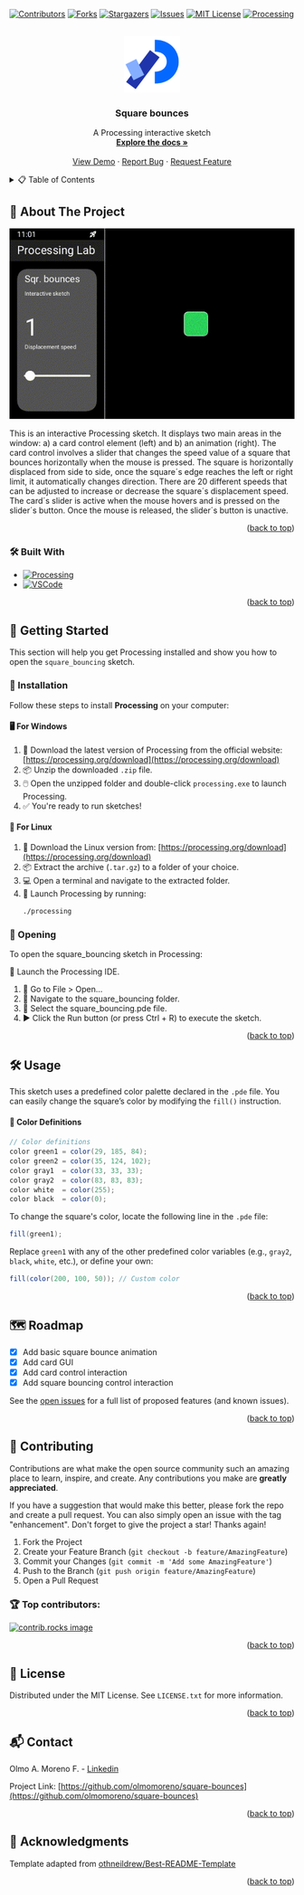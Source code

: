<!-- Improved compatibility of back to top link: See: https://github.com/othneildrew/Best-README-Template/pull/73 -->
<a id="readme-top"></a>
<!--
*** Source:
*** https://github.com/othneildrew/Best-README-Template
-->



<!-- PROJECT SHIELDS -->
<!--
*** I'm using markdown "reference style" links for readability.
*** Reference links are enclosed in brackets [ ] instead of parentheses ( ).
*** See the bottom of this document for the declaration of the reference variables
*** for contributors-url, forks-url, etc. This is an optional, concise syntax you may use.
*** https://www.markdownguide.org/basic-syntax/#reference-style-links
-->
[![Contributors][contributors-shield]][contributors-url]
[![Forks][forks-shield]][forks-url]
[![Stargazers][stars-shield]][stars-url]
[![Issues][issues-shield]][issues-url]
[![MIT License][license-shield]][license-url]
[![Processing][processing_second-shield]][processing-url]



<!-- PROJECT LOGO -->
<br />
<div align="center">
  <a href="https://github.com/olmomoreno/square-bounces">
    <img src="data/images/processing_2021_logo.png" alt="Logo" width="100" height="100">
  </a>

  <h3 align="center">Square bounces</h3>

  <p align="center">
    A Processing interactive sketch
    <br />
    <a href="https://github.com/olmomoreno/square-bounces"><strong>Explore the docs »</strong></a>
    <br />
    <br />
    <a href="https://github.com/olmomoreno/square-bounces">View Demo</a>
    &middot;
    <a href="https://github.com/olmomoreno/square-bounces/issues/new?labels=bug&template=bug-report---.md">Report Bug</a>
    &middot;
    <a href="https://github.com/olmomoreno/square-bounces/issues/new?labels=enhancement&template=feature-request---.md">Request Feature</a>
  </p>
</div>



<!-- TABLE OF CONTENTS -->
<details>
  <summary>📋 Table of Contents</summary>
  <ol>
    <li>
      <a href="#-about-the-project">About The Project</a>
      <ul>
        <li><a href="#%EF%B8%8F-built-with">Built With</a></li>
      </ul>
    </li>
    <li>
      <a href="#-getting-started">Getting Started</a>
      <ul>
        <li><a href="#-installation">Installation</a></li>
         <li><a href="#-opening">Opening</a></li>
      </ul>
    </li>
    <li><a href="#%EF%B8%8F-usage">Usage</a></li>
    <li><a href="#%EF%B8%8F-roadmap">Roadmap</a></li>
    <li><a href="#-contributing">Contributing</a></li>
    <li><a href="#-license">License</a></li>
    <li><a href="#-contact">Contact</a></li>
    <li><a href="#-acknowledgments">Acknowledgments</a></li>
  </ol>
</details>



<!-- ABOUT THE PROJECT -->
## 📖 About The Project

[![Square_bounces][product-screenshot]](https://github.com/olmomoreno/square-bounces)

This is an interactive Processing sketch. It displays two main areas in the window: a) a card control element (left) and b) an animation (right). The card control involves a slider that changes the speed value of a square that bounces horizontally when the mouse is pressed. The square is horizontally displaced from side to side, once the square´s edge reaches the left or right limit, it automatically changes direction. There are 20 different speeds that can be adjusted to increase or decrease the square´s displacement speed. The card´s slider is active when the mouse hovers and is pressed on the slider´s button. Once the mouse is released, the slider´s button is unactive.

<p align="right">(<a href="#readme-top">back to top</a>)</p>



### 🛠️ Built With

* [![Processing][processing-shield]][processing-url]
* [![VSCode][vscode-shield]][vscode-url]

<p align="right">(<a href="#readme-top">back to top</a>)</p>



<!-- GETTING STARTED -->
## 🚀 Getting Started

This section will help you get Processing installed and show you how to open the `square_bouncing` sketch.

### 🧩 Installation

Follow these steps to install **Processing** on your computer:

#### 🖥️ For Windows
1. 🔽 Download the latest version of Processing from the official website: [https://processing.org/download](https://processing.org/download)
2. 📦 Unzip the downloaded `.zip` file.
3. 🖱️ Open the unzipped folder and double-click `processing.exe` to launch Processing.
4. ✅ You're ready to run sketches!

#### 🐧 For Linux
1. 🔽 Download the Linux version from: [https://processing.org/download](https://processing.org/download)
2. 📦 Extract the archive (`.tar.gz`) to a folder of your choice.
3. 💻 Open a terminal and navigate to the extracted folder.
4. 🏁 Launch Processing by running:
   ```bash
   ./processing

### 📂 Opening

To open the square_bouncing sketch in Processing:

🧭 Launch the Processing IDE.

1. 📁 Go to File > Open...
2. 📂 Navigate to the square_bouncing folder.
3. 📄 Select the square_bouncing.pde file.
4. ▶️ Click the Run button (or press Ctrl + R) to execute the sketch.

<p align="right">(<a href="#readme-top">back to top</a>)</p>



<!-- USAGE EXAMPLES -->
## 🛠️ Usage

This sketch uses a predefined color palette declared in the `.pde` file. You can easily change the square’s color by modifying the `fill()` instruction.

#### 🎨 Color Definitions

```java
// Color definitions
color green1 = color(29, 185, 84); 
color green2 = color(35, 124, 102); 
color gray1  = color(33, 33, 33);
color gray2  = color(83, 83, 83);
color white  = color(255);
color black  = color(0);
```

To change the square's color, locate the following line in the `.pde` file:
```java
fill(green1);
```

Replace `green1` with any of the other predefined color variables (e.g., `gray2`, `black`, `white`, etc.), or define your own:

```java
fill(color(200, 100, 50)); // Custom color
```

<p align="right">(<a href="#readme-top">back to top</a>)</p>



<!-- ROADMAP -->
## 🗺️ Roadmap

- [x] Add basic square bounce animation
- [x] Add card GUI
- [x] Add card control interaction
- [x] Add square bouncing control interaction

See the [open issues](https://github.com/olmomoreno/square-bounces/issues) for a full list of proposed features (and known issues).

<p align="right">(<a href="#readme-top">back to top</a>)</p>



<!-- CONTRIBUTING -->
## 🤝 Contributing

Contributions are what make the open source community such an amazing place to learn, inspire, and create. Any contributions you make are **greatly appreciated**.

If you have a suggestion that would make this better, please fork the repo and create a pull request. You can also simply open an issue with the tag "enhancement".
Don't forget to give the project a star! Thanks again!

1. Fork the Project
2. Create your Feature Branch (`git checkout -b feature/AmazingFeature`)
3. Commit your Changes (`git commit -m 'Add some AmazingFeature'`)
4. Push to the Branch (`git push origin feature/AmazingFeature`)
5. Open a Pull Request

### 🏆 Top contributors:

<a href="https://github.com/olmomoreno/square-bounces/graphs/contributors">
  <img src="https://contrib.rocks/image?repo=olmomoreno/square-bounces" alt="contrib.rocks image" />
</a>

<p align="right">(<a href="#readme-top">back to top</a>)</p>



<!-- LICENSE -->
## 📄 License

Distributed under the MIT License. See `LICENSE.txt` for more information.

<p align="right">(<a href="#readme-top">back to top</a>)</p>



<!-- CONTACT -->
## 📬 Contact

Olmo A. Moreno F. - [Linkedin](https://www.linkedin.com/in/olmo-alonso-moreno-franco/)

Project Link: [https://github.com/olmomoreno/square-bounces](https://github.com/olmomoreno/square-bounces)

<p align="right">(<a href="#readme-top">back to top</a>)</p>



<!-- ACKNOWLEDGMENTS -->
## 🎉 Acknowledgments

Template adapted from [othneildrew/Best-README-Template](https://github.com/othneildrew/Best-README-Template)

<p align="right">(<a href="#readme-top">back to top</a>)</p>



<!-- MARKDOWN LINKS & IMAGES -->
<!-- https://www.markdownguide.org/basic-syntax/#reference-style-links -->
[contributors-shield]: https://img.shields.io/github/contributors/olmomoreno/square-bounces.svg?style=for-the-badge
[contributors-url]: https://github.com/olmomoreno/square-bounces/graphs/contributors
[forks-shield]: https://img.shields.io/github/forks/olmomoreno/square-bounces.svg?style=for-the-badge
[forks-url]: https://github.com/olmomoreno/square-bounces/network/members
[stars-shield]: https://img.shields.io/github/stars/olmomoreno/square-bounces.svg?style=for-the-badge
[stars-url]: https://github.com/olmomoreno/square-bounces/stargazers
[issues-shield]: https://img.shields.io/github/issues/olmomoreno/square-bounces.svg?style=for-the-badge
[issues-url]: https://github.com/olmomoreno/square-bounces/issues
[license-shield]:  https://img.shields.io/badge/LICENSE-MIT_LICENSE-FFFFFF.svg?style=for-the-badge
[license-url]: https://github.com/olmomoreno/square-bounces/blob/main/LICENSE.txt
[linkedin-shield]: https://img.shields.io/badge/-LinkedIn-black.svg?style=for-the-badge&logo=linkedin&colorB=555
[linkedin-url]: https://linkedin.com/in/othneildrew
[product-screenshot]: data/images/square_bounces.gif
[processing-shield]: https://img.shields.io/badge/Designed_for-Processing-FFFFFF.svg?style=for-the-badge&logo=processingfoundation
[processing_second-shield]: https://img.shields.io/badge/Processing-FFFFFF.svg?style=for-the-badge&logo=processingfoundation
[processing-url]: https://processing.org/
[vscode-shield]: https://img.shields.io/badge/Coded_with-VSCode-FFFFFF.svg?style=for-the-badge
[vscode-url]: https://code.visualstudio.com/
